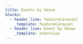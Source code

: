 ```yaml
---
title: Events by Venue
blocks:
  - header_line: featureCarousel
    _template: featureCarousel
  - header_line: Event by Venue
    _template: eventview
---
```





